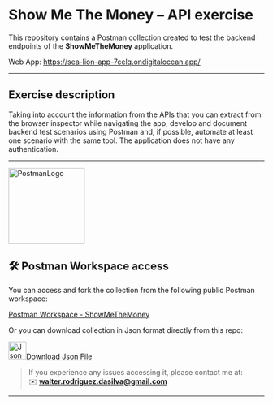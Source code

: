 # Show Me The Money – API exercise

This repository contains a Postman collection created to test the backend endpoints of the **ShowMeTheMoney** application. 

Web App: https://sea-lion-app-7celq.ondigitalocean.app/

---

## Exercise description

Taking into account the information from the APIs that you can extract from the browser inspector while navigating the app, develop and document backend test scenarios using Postman and, if possible, automate at least one scenario with the same tool.
The application does not have any authentication.

---

<img src="https://upload.wikimedia.org/wikipedia/commons/c/c2/Postman_%28software%29.png" alt="PostmanLogo" width="150"/>

## 🛠 Postman Workspace access

You can access and fork the collection from the following public Postman workspace:

[Postman Workspace - ShowMeTheMoney](https://www.postman.com/crimson-crescent-543473/workspace/showmethemoney/collection/21995749-02bea369-ace8-410b-9baf-5be6619ff2e3?action=share&creator=21995749)

Or you can download collection in Json format directly from this repo: 

 <img src="https://cdn-icons-png.flaticon.com/512/6394/6394065.png" alt="JsonLogo" width="35"/>[Download Json File](https://github.com/triipp/showmethemoney/raw/refs/heads/main/API/ShowMeTheMoney.postman_collection.json)


> If you experience any issues accessing it, please contact me at:  
> ✉️ **walter.rodriguez.dasilva@gmail.com**
---